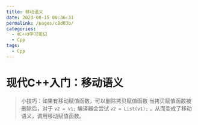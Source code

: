 ```yaml
---
title: 移动语义
date: 2023-08-15 00:36:31
permalink: /pages/c8d03b/
categories:
  - 《C++》学习笔记
  - Cpp
tags:
  - Cpp
---
```

# 现代C++入门：移动语义

> 小技巧：如果有移动赋值函数，可以删除拷贝赋值函数
> 当拷贝赋值函数被删除后，对于 `v2 = v1;` 编译器会尝试 `v2 = List(v1);` ，从而变成了移动语义，调用移动赋值函数。